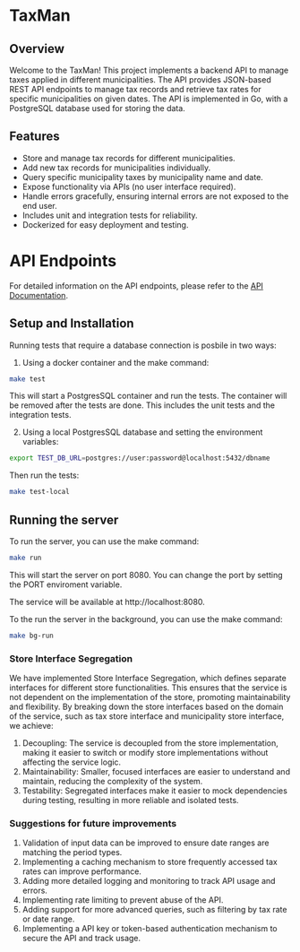 # TaxMan

## Overview
Welcome to the TaxMan! This project implements a backend API to manage taxes applied in different municipalities. The API provides JSON-based REST API endpoints to manage tax records and retrieve tax rates for specific municipalities on given dates. The API is implemented in Go, with a PostgreSQL database used for storing the data.

## Features

- Store and manage tax records for different municipalities.
- Add new tax records for municipalities individually.
- Query specific municipality taxes by municipality name and date.
- Expose functionality via APIs (no user interface required).
- Handle errors gracefully, ensuring internal errors are not exposed to the end user.
- Includes unit and integration tests for reliability.
- Dockerized for easy deployment and testing.

# API Endpoints
For detailed information on the API endpoints, please refer to the [API Documentation](docs/openapi.yaml).

## Setup and Installation
Running tests that require a database connection is posbile in two ways:
1. Using a docker container and the make command:
```bash
make test
```
This will start a PostgresSQL container and run the tests. The container will be removed after the tests are done. This includes the unit tests and the integration tests.

2. Using a local PostgresSQL database and setting the environment variables:
```bash
export TEST_DB_URL=postgres://user:password@localhost:5432/dbname
```
Then run the tests:
```bash
make test-local
```

## Running the server
To run the server, you can use the make command:
```bash
make run
```
This will start the server on port 8080. You can change the port by setting the PORT enviroment variable.

The service will be available at http://localhost:8080.


To the run the server in the background, you can use the make command:
```bash
make bg-run
```

### Store Interface Segregation
We have implemented Store Interface Segregation, which defines separate interfaces for different store functionalities. This ensures that the service is not dependent on the implementation of the store, promoting maintainability and flexibility. By breaking down the store interfaces based on the domain of the service, such as tax store interface and municipality store interface, we achieve:

1. Decoupling: The service is decoupled from the store implementation, making it easier to switch or modify store implementations without affecting the service logic.
2. Maintainability: Smaller, focused interfaces are easier to understand and maintain, reducing the complexity of the system.
3. Testability: Segregated interfaces make it easier to mock dependencies during testing, resulting in more reliable and isolated tests.

### Suggestions for future improvements
1. Validation of input data can be improved to ensure date ranges are matching the period types.
2. Implementing a caching mechanism to store frequently accessed tax rates can improve performance.
3. Adding more detailed logging and monitoring to track API usage and errors.
4. Implementing rate limiting to prevent abuse of the API.
5. Adding support for more advanced queries, such as filtering by tax rate or date range.
6. Implementing a API key or token-based authentication mechanism to secure the API and track usage.